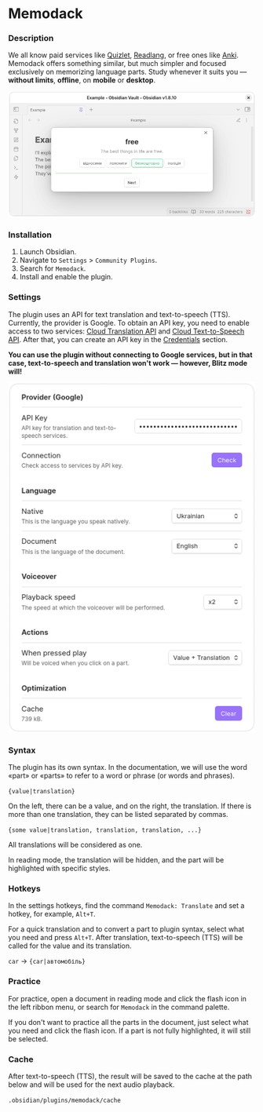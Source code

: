 # Memodack

### Description

We all know paid services like [Quizlet](https://quizlet.com/), [Readlang](https://readlang.com/), or free ones like [Anki](https://apps.ankiweb.net/). Memodack offers something similar, but much simpler and focused exclusively on memorizing language parts. Study whenever it suits you — **without limits**, **offline**, on **mobile** or **desktop**.

![alt text](docs/desktop.png)

### Installation

1. Launch Obsidian.
2. Navigate to `Settings` > `Community Plugins`.
3. Search for `Memodack`.
4. Install and enable the plugin.

### Settings

The plugin uses an API for text translation and text-to-speech (TTS). Currently, the provider is Google. To obtain an API key, you need to enable access to two services: [Cloud Translation API](https://console.cloud.google.com/marketplace/product/google/translate.googleapis.com) and [Cloud Text-to-Speech API](https://console.cloud.google.com/marketplace/product/google/texttospeech.googleapis.com). After that, you can create an API key in the [Credentials](https://console.cloud.google.com/apis/credentials) section.

**You can use the plugin without connecting to Google services, but in that case, text-to-speech and translation won't work — however, Blitz mode will!**

![alt text](docs/settings.png)

### Syntax

The plugin has its own syntax. In the documentation, we will use the word «part» or «parts» to refer to a word or phrase (or words and phrases).

`{value|translation}`

On the left, there can be a value, and on the right, the translation. If there is more than one translation, they can be listed separated by commas.

`{some value|translation, translation, translation, ...}`

All translations will be considered as one.

In reading mode, the translation will be hidden, and the part will be highlighted with specific styles.

### Hotkeys

In the settings hotkeys, find the command `Memodack: Translate` and set a hotkey, for example, `Alt+T`.

For a quick translation and to convert a part to plugin syntax, select what you need and press `Alt+T`. After translation, text-to-speech (TTS) will be called for the value and its translation.

`car` -> `{car|автомобіль}`

### Practice

For practice, open a document in reading mode and click the flash icon in the left ribbon menu, or search for `Memodack` in the command palette.

If you don't want to practice all the parts in the document, just select what you need and click the flash icon. If a part is not fully highlighted, it will still be selected.

### Cache

After text-to-speech (TTS), the result will be saved to the cache at the path below and will be used for the next audio playback.

`.obsidian/plugins/memodack/cache`

